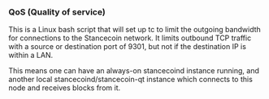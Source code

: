 ### QoS (Quality of service) ###

This is a Linux bash script that will set up tc to limit the outgoing bandwidth for connections to the Stancecoin network. It limits outbound TCP traffic with a source or destination port of 9301, but not if the destination IP is within a LAN.

This means one can have an always-on stancecoind instance running, and another local stancecoind/stancecoin-qt instance which connects to this node and receives blocks from it.
